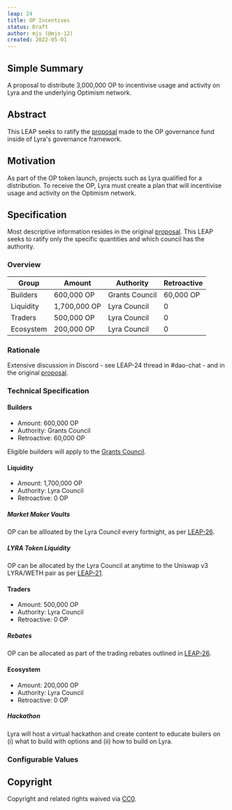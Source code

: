 ```yaml
---
leap: 24
title: OP Incentives
status: Draft
author: mjs (@mjs-12)
created: 2022-05-01
---
```


<!--You can leave these HTML comments in your merged LEAP and delete the visible duplicate text guides, they will not appear and may be helpful to refer to if you edit it again. This is the suggested template for new LEAPs. Note that a LEAP number will be assigned by an editor. When opening a pull request to submit your LEAP, please use an abbreviated title in the filename, `leap-draft_title_abbrev.md`. The title should be 44 characters or less.-->

## Simple Summary
<!--"If you can't explain it simply, you don't understand it well enough." Simply describe the outcome the proposed changes intend to achieve. This should be non-technical and accessible to a casual community member.-->
A proposal to distribute 3,000,000 OP to incentivise usage and activity on Lyra and the underlying Optimism network.

## Abstract
<!--A short (~200 word) description of the proposed change, the abstract should clearly describe the proposed change. This is what *will* be done if the LEAP is implemented, not *why* it should be done or *how* it will be done. If the LEAP proposes deploying a new contract, write, "we propose to deploy a new contract that will do x".-->
This LEAP seeks to ratify the [proposal](https://gov.optimism.io/t/gf-phase-0-proposal-lyra-finance/202/2) made to the OP governance fund inside of Lyra's governance framework.

##  Motivation
<!--This is the problem statement. This is the *why* of the LEAP. It should clearly explain *why* the current state of the protocol is inadequate. It is critical that you explain *why* the change is needed, if the LEAP proposes changing how something is calculated, you must address *why* the current calculation is inaccurate or wrong. This is not the place to describe how the LEAP will address the issue!-->
As part of the OP token launch, projects such as Lyra qualified for a distribution. To receive the OP, Lyra must create a plan that will incentivise usage and activity on the Optimism network.

## Specification
Most descriptive information resides in the original [proposal](https://gov.optimism.io/t/gf-phase-0-proposal-lyra-finance/202/2). This LEAP seeks to ratify only the specific quantities and which council has the authority.

<!--The specification should describe the syntax and semantics of any new feature, there are five sections
1. Overview
2. Rationale
3. Technical Specification
4. Test Cases
5. Configurable Values
-->

### Overview
<!--This is a high level overview of *how* the LEAP will solve the problem. The overview should clearly describe how the new feature will be implemented.-->

| Group | Amount | Authority | Retroactive |
| ------ | ------ | ------ | ----- |
| Builders | 600,000 OP | Grants Council | 60,000 OP |
| Liquidity |  1,700,000 OP | Lyra Council | 0 |
| Traders | 500,000 OP | Lyra Council | 0 |
| Ecosystem | 200,000 OP | Lyra Council | 0 |


### Rationale
Extensive discussion in Discord - see LEAP-24 thread in #dao-chat - and in the original [proposal](https://gov.optimism.io/t/gf-phase-0-proposal-lyra-finance/202).

### Technical Specification

#### Builders
- Amount: 600,000 OP
- Authority: Grants Council
- Retroactive: 60,000 OP

Eligible builders will apply to the [Grants Council](https://www.notion.so/Lyra-Grants-060f945ae1bc4802813249f191453a91).

#### Liquidity
- Amount: 1,700,000 OP
- Authority: Lyra Council
- Retroactive: 0 OP

##### Market Maker Vaults 
OP can be allloated by the Lyra Council every fortnight, as per [LEAP-26](https://leaps.lyra.finance/leaps/leap-26/).

##### LYRA Token Liquidity
OP can be allocated by the Lyra Council at anytime to the Uniswap v3 LYRA/WETH pair as per [LEAP-21](https://leaps.lyra.finance/leaps/leap-21).

#### Traders
- Amount: 500,000 OP
- Authority: Lyra Council
- Retroactive: 0 OP

##### Rebates
OP can be allocated as part of the trading rebates outlined in [LEAP-26](https://leaps.lyra.finance/leaps/leap-26/).

#### Ecosystem
- Amount: 200,000 OP
- Authority: Lyra Council
- Retroactive: 0 OP

##### Hackathon
Lyra will host a virtual hackathon and create content to educate builers on (i) what to build with options and (ii) how to build on Lyra.

### Configurable Values
<!--Please list all values configurable under this implementation.-->

## Copyright
Copyright and related rights waived via [CC0](https://creativecommons.org/publicdomain/zero/1.0/).
